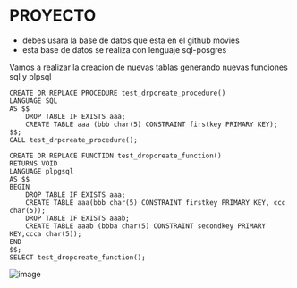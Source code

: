 # PROYECTO

* debes usara la base de datos que esta en el github movies
* esta base de datos se realiza con lenguaje sql-posgres 

Vamos a realizar la creacion de nuevas tablas generando nuevas funciones sql y plpsql

```
CREATE OR REPLACE PROCEDURE test_drpcreate_procedure()
LANGUAGE SQL
AS $$
	DROP TABLE IF EXISTS aaa;
	CREATE TABLE aaa (bbb char(5) CONSTRAINT firstkey PRIMARY KEY);
$$;
CALL test_drpcreate_procedure();

```

```
CREATE OR REPLACE FUNCTION test_dropcreate_function()
RETURNS VOID
LANGUAGE plpgsql
AS $$
BEGIN
	DROP TABLE IF EXISTS aaa;
	CREATE TABLE aaa(bbb char(5) CONSTRAINT firstkey PRIMARY KEY, ccc char(5));
	DROP TABLE IF EXISTS aaab;
	CREATE TABLE aaab (bbba char(5) CONSTRAINT secondkey PRIMARY KEY,ccca char(5));
END
$$;
SELECT test_dropcreate_function();

```

![image](https://user-images.githubusercontent.com/72534486/219827469-adaed4dd-561e-4a54-b8f3-0d6b606f468c.png)
